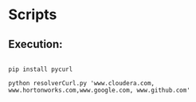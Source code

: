 # Scripts

## Execution:
```

pip install pycurl

python resolverCurl.py 'www.cloudera.com, www.hortonworks.com,www.google.com, www.github.com'

```
